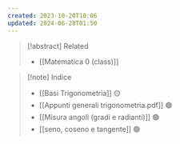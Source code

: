 ```yaml
---
created: 2023-10-20T10:06
updated: 2024-06-28T01:50
---
```

>[!abstract] Related
>- [[Matematica 0 (class)]]

>[!note] Indice
>- [[Basi Trigonometria]] 🟡
>- [[Appunti generali trigonometria.pdf]] 🟢
>- [[Misura angoli (gradi e radianti)]] 🟢
>- [[seno, coseno e tangente]] 🟢